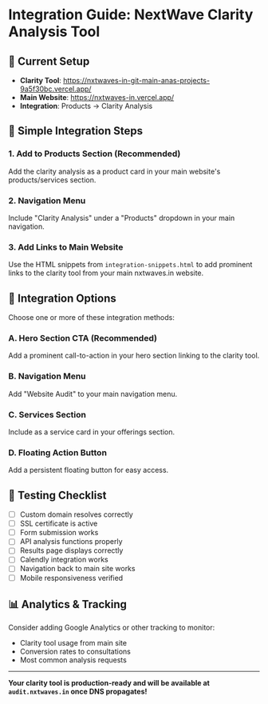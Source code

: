 # Integration Guide: NextWave Clarity Analysis Tool

## 🎯 Current Setup
- **Clarity Tool**: https://nxtwaves-in-git-main-anas-projects-9a5f30bc.vercel.app/
- **Main Website**: https://nxtwaves-in.vercel.app/
- **Integration**: Products → Clarity Analysis

## 🚀 Simple Integration Steps

### 1. Add to Products Section (Recommended)
Add the clarity analysis as a product card in your main website's products/services section.

### 2. Navigation Menu
Include "Clarity Analysis" under a "Products" dropdown in your main navigation.

### 3. Add Links to Main Website
Use the HTML snippets from `integration-snippets.html` to add prominent links to the clarity tool from your main nxtwaves.in website.

## 🔗 Integration Options

Choose one or more of these integration methods:

### A. Hero Section CTA (Recommended)
Add a prominent call-to-action in your hero section linking to the clarity tool.

### B. Navigation Menu
Add "Website Audit" to your main navigation menu.

### C. Services Section
Include as a service card in your offerings section.

### D. Floating Action Button
Add a persistent floating button for easy access.

## 🧪 Testing Checklist

- [ ] Custom domain resolves correctly
- [ ] SSL certificate is active
- [ ] Form submission works
- [ ] API analysis functions properly
- [ ] Results page displays correctly
- [ ] Calendly integration works
- [ ] Navigation back to main site works
- [ ] Mobile responsiveness verified

## 📊 Analytics & Tracking

Consider adding Google Analytics or other tracking to monitor:
- Clarity tool usage from main site
- Conversion rates to consultations
- Most common analysis requests

---

**Your clarity tool is production-ready and will be available at `audit.nxtwaves.in` once DNS propagates!**
